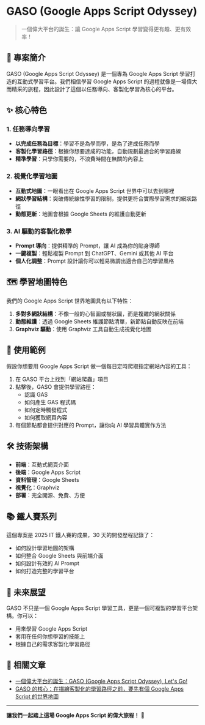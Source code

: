 # GASO (Google Apps Script Odyssey)

> 一個偉大平台的誕生：讓 Google Apps Script 學習變得更有趣、更有效率！

## 🎯 專案簡介

GASO (Google Apps Script Odyssey) 是一個專為 Google Apps Script 學習打造的互動式學習平台。我們相信學習 Google Apps Script 的過程就像是一場偉大而精采的旅程，因此設計了這個以任務導向、客製化學習為核心的平台。

## ✨ 核心特色

### 1. 任務導向學習
- **以完成任務為目標**：學習不是為學而學，是為了達成任務而學
- **客製化學習路徑**：根據你想要達成的功能，自動規劃最適合的學習路線
- **精準學習**：只學你需要的，不浪費時間在無關的內容上

### 2. 視覺化學習地圖
- **互動式地圖**：一眼看出在 Google Apps Script 世界中可以去到哪裡
- **網狀學習結構**：突破傳統線性學習的限制，提供更符合實際學習需求的網狀路徑
- **動態更新**：地圖會根據 Google Sheets 的維護自動更新

### 3. AI 驅動的客製化教學
- **Prompt 導向**：提供精準的 Prompt，讓 AI 成為你的貼身導師
- **一鍵複製**：輕鬆複製 Prompt 到 ChatGPT、Gemini 或其他 AI 平台
- **個人化調整**：Prompt 設計讓你可以輕易微調出適合自己的學習風格

## 🗺️ 學習地圖特色

我們的 Google Apps Script 世界地圖具有以下特性：

1. **多對多網狀結構**：不像一般的心智圖或樹狀圖，而是複雜的網狀關係
2. **動態維護**：透過 Google Sheets 維護節點清單，新節點自動反映在前端
3. **Graphviz 驅動**：使用 Graphviz 工具自動生成視覺化地圖

## 🚀 使用範例

假設你想要用 Google Apps Script 做一個每日定時爬取指定網站內容的工具：

1. 在 GASO 平台上找到「網站爬蟲」項目
2. 點擊後，GASO 會提供學習路徑：
   - 認識 GAS
   - 如何產生 GAS 程式碼
   - 如何定時觸發程式
   - 如何獲取網頁內容
3. 每個節點都會提供對應的 Prompt，讓你向 AI 學習具體實作方法

## 🛠️ 技術架構

- **前端**：互動式網頁介面
- **後端**：Google Apps Script
- **資料管理**：Google Sheets
- **視覺化**：Graphviz
- **部署**：完全開源、免費、方便

## 📚 鐵人賽系列

這個專案是 2025 IT 鐵人賽的成果，30 天的開發歷程記錄了：

- 如何設計學習地圖的架構
- 如何整合 Google Sheets 與前端介面
- 如何設計有效的 AI Prompt
- 如何打造完整的學習平台

## 🎯 未來展望

GASO 不只是一個 Google Apps Script 學習工具，更是一個可複製的學習平台架構。你可以：

- 用來學習 Google Apps Script
- 套用在任何你想學習的技能上
- 根據自己的需求客製化學習路徑

## 📖 相關文章

- [一個偉大平台的誕生：GASO (Google Apps Script Odyssey), Let's Go!](https://ithelp.ithome.com.tw/articles/10380649)
- [GASO 的核心：在描繪客製化的學習路徑之前，要先有個 Google Apps Script 的世界地圖](https://ithelp.ithome.com.tw/articles/10381284)


---

**讓我們一起踏上這場 Google Apps Script 的偉大旅程！** 🚀
